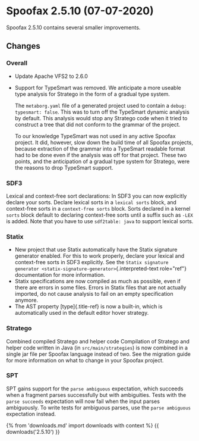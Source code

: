 # Spoofax 2.5.10 (07-07-2020)

Spoofax 2.5.10 contains several smaller improvements.

## Changes

### Overall

-   Update Apache VFS2 to 2.6.0

-   Support for TypeSmart was removed. We anticipate a more useable type
    analysis for Stratego in the form of a gradual type system.

    The `metaborg.yaml` file of a generated project used to contain a
    `debug: typesmart: false`. This was to turn off the TypeSmart
    dynamic analysis by default. This analysis would stop any Stratego
    code when it tried to construct a tree that did not conform to the
    grammar of the project.

    To our knowledge TypeSmart was not used in any active Spoofax
    project. It did, however, slow down the build time of all Spoofax
    projects, because extraction of the grammar into a TypeSmart
    readable format had to be done even if the analysis was off for that
    project. These two points, and the anticipation of a gradual type
    system for Stratego, were the reasons to drop TypeSmart support.

### SDF3

Lexical and context-free sort declarations: In SDF3 you can now
explicitly declare your sorts. Declare lexical sorts in a
`lexical sorts` block, and context-free sorts in a `context-free sorts`
block. Sorts declared in a kernel `sorts` block default to declaring
context-free sorts until a suffix such as `-LEX` is added. Note that you
have to use `sdf2table: java` to support lexical sorts.

### Statix

-   New project that use Statix automatically have the Statix signature
    generator enabled. For this to work properly, declare your lexical
    and context-free sorts in SDF3 explicitly. See the
    `Statix signature generator <statix-signature-generator>`{.interpreted-text
    role="ref"} documentation for more information.
-   Statix specifications are now compiled as much as possible, even if
    there are errors in some files. Errors in Statix files that are not
    actually imported, do not cause analysis to fail on an empty
    specification anymore.
-   The AST property [type]{.title-ref} is now a built-in, which is
    automatically used in the default editor hover strategy.

### Stratego

Combined compiled Stratego and helper code Compilation of Stratego and
helper code written in Java (in `src/main/strategies`) is now combined
in a single jar file per Spoofax language instead of two. See the
migration guide for more information on what to change in your Spoofax
project.

### SPT

SPT gains support for the `parse ambiguous` expectation, which succeeds
when a fragment parses successfully but with ambiguities. Tests with the
`parse succeeds` expectation will now fail when the input parses
ambiguously. To write tests for ambiguous parses, use the
`parse ambiguous` expectation instead.

{% from 'downloads.md' import downloads with context %}
{{ downloads('2.5.10') }}

